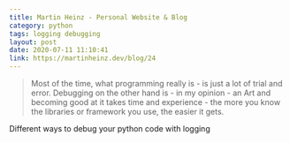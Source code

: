 ```yaml
---
title: Martin Heinz - Personal Website & Blog
category: python 
tags: logging debugging
layout: post
date: 2020-07-11 11:10:41
link: https://martinheinz.dev/blog/24
---
```

>Most of the time, what programming really is - is just a lot of trial and error. Debugging on the other hand is - in my opinion - an Art and becoming good at it takes time and experience - the more you know the libraries or framework you use, the easier it gets.

Different ways to debug your python code with logging